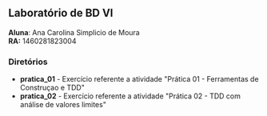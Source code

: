 ## Laboratório de BD VI

**Aluna**: Ana Carolina Simplicio de Moura <br>
**RA:** 1460281823004

### Diretórios

- **pratica_01** - Exercício referente a atividade "Prática 01 - Ferramentas de Construçao e TDD"
- **pratica_02** - Exercício referente a atividade "Prática 02 - TDD com análise de valores limites"
